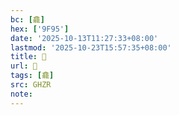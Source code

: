 ```yaml
---
bc: [龕]
hex: ['9F95']
date: '2025-10-13T11:27:33+08:00'
lastmod: '2025-10-23T15:57:35+08:00'
title: 󰘖
url: 󰘖
tags: [龕]
src: GHZR
note:
---
```


